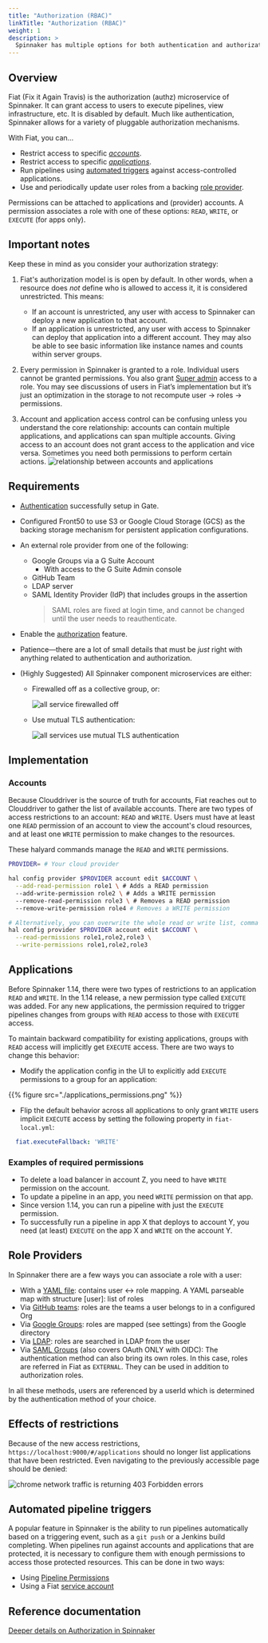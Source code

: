 ```yaml
---
title: "Authorization (RBAC)"
linkTitle: "Authorization (RBAC)"
weight: 1
description: >
  Spinnaker has multiple options for both authentication and authorization.
---
```


## Overview

Fiat (Fix it Again Travis) is the authorization (authz) microservice of Spinnaker. It can grant access to users 
to execute pipelines, view infrastructure, etc. It is disabled by default. Much like authentication, Spinnaker allows for a 
variety of pluggable authorization mechanisms. 

With Fiat, you can&hellip;

* Restrict access to specific [_accounts_](#accounts).
* Restrict access to specific [_applications_](#applications).
* Run pipelines using [automated triggers](#automated-pipeline-triggers) against access-controlled applications.
* Use and periodically update user roles from a backing [role provider](#role-providers).

Permissions can be attached to applications and (provider) accounts. A permission associates a role with one of these
 options: `READ`, `WRITE`, or `EXECUTE` (for apps only).
 
## Important notes

Keep these in mind as you consider your authorization strategy:

1) Fiat's authorization model is is open by default. In other words, when a resource does _not_ 
define who is allowed to access it, it is considered unrestricted.  This means:
   * If an account is unrestricted, any user with access to Spinnaker can deploy a new application
   to that account.
   * If an application is unrestricted, any user with access to Spinnaker can deploy that
   application into a different account. They may also be able to see basic information like
   instance names and counts within server groups.

1)  Every permission in Spinnaker is granted to a role. Individual users cannot be granted permissions. You also grant
 [Super admin](/docs/setup/security/admin/) access to a role. You may see discussions of users in Fiat’s implementation but
  it’s just an optimization in the storage to not recompute user → roles → permissions.

1)  Account and application access control can be confusing unless you understand the core
relationship: accounts can contain multiple applications, and applications can span multiple
accounts.  Giving access to an account does not grant access to the application and vice versa.  Sometimes you need 
both permissions to perform certain actions.
![relationship between accounts and applications](application-account-relationship.png)


## Requirements

* [Authentication](../authentication) successfully setup in Gate.

* Configured Front50 to use S3 or Google Cloud Storage (GCS) as the backing storage mechanism for
 persistent application configurations.

* An external role provider from one of the following:
    * Google Groups via a G Suite Account
        * With access to the G Suite Admin console
    * GitHub Team
    * LDAP server
    * SAML Identity Provider (IdP) that includes groups in the assertion
        > SAML roles are fixed at login time, and cannot be changed until the user needs to
        reauthenticate.

* Enable the [authorization](/reference/halyard/commands/#hal-config-security-authz-enable) feature.

* Patience&mdash;there are a lot of small details that must be _just_ right with anything related to
 authentication and authorization.

* (Highly Suggested) All Spinnaker component microservices are either:
    * Firewalled off as a collective group, or:

        ![all service firewalled off](fiat-firewall.png)

    * Use mutual TLS authentication:

        ![all services use mutual TLS authentication](fiat-mTLS.png)



## Implementation

### Accounts
 Because Clouddriver is the source of truth for accounts, Fiat reaches out to Clouddriver
to gather the list of available accounts. There are two types of access restrictions to an account: `READ` and 
`WRITE`. Users must have at least one `READ` permission of an account to view the account's cloud resources, and at 
least one `WRITE` permission to make changes to the resources.

These halyard commands manage the `READ` and `WRITE` permissions.

```bash
PROVIDER= # Your cloud provider

hal config provider $PROVIDER account edit $ACCOUNT \
  --add-read-permission role1 \ # Adds a READ permission
  --add-write-permission role2 \ # Adds a WRITE permission
  --remove-read-permission role3 \ # Removes a READ permission
  --remove-write-permission role4 # Removes a WRITE permission

# Alternatively, you can overwrite the whole read or write list, comma delimited.
hal config provider $PROVIDER account edit $ACCOUNT \
  --read-permissions role1,role2,role3 \
  --write-permissions role1,role2,role3
```

## Applications
Before Spinnaker 1.14, there were two types of restrictions to an application `READ` and `WRITE`.
In the 1.14 release, a new permission type called `EXECUTE` was added. For any new applications,
the permission required to trigger pipelines changes from groups with `READ` access to those with
`EXECUTE` access.

To maintain backward compatibility for existing applications, groups with `READ` access will implicitly
get `EXECUTE` access. There are two ways to change this behavior:

* Modify the application config in the UI to explicitly add `EXECUTE` permissions to a group for an application:

{{% figure src="./applications_permissions.png" %}}

* Flip the default behavior across all applications to only grant `WRITE` users implicit `EXECUTE` access by
setting the following property in `fiat-local.yml`:

```yml
  fiat.executeFallback: 'WRITE'
```

### Examples of required permissions

- To delete a load balancer in account Z, you need to have `WRITE` permission on the account.
- To update a pipeline in an app, you need `WRITE` permission on that app.
- Since version 1.14, you can run a pipeline with just the `EXECUTE` permission.
- To successfully run a pipeline in app X that deploys to account Y, you need (at least)  `EXECUTE` on the app X and
 `WRITE` on the account Y.

## Role Providers
In Spinnaker there are a few ways you can associate a role with a user:

- With a [YAML file](https://github.com/spinnaker/fiat/blob/master/fiat-file/src/test/resources/fiat-test-permissions.yml): contains user ↔ role mapping. A YAML parseable map with structure [user]: list of roles
- Via [GitHub teams](./github-teams/): roles are the teams a user belongs to in a configured Org
- Via [Google Groups](./google-groups/): roles are mapped (see settings) from the Google directory
- Via [LDAP](./ldap/): roles are searched in LDAP from the user
- Via [SAML Groups](./saml/) (also covers OAuth ONLY with OIDC): The authentication method can also bring its own roles. In this case, roles are referred
 in Fiat as `EXTERNAL`. They can be used in addition to authorization roles.
 
In all these methods, users are referenced by a userId which is determined by the authentication method of your choice.

## Effects of restrictions

Because of the new access restrictions, `https://localhost:9000/#/applications` should no longer
list applications that have been restricted. Even navigating to the previously accessible page
should be denied:

![chrome network traffic is returning 403 Forbidden errors](restricted-network-traffic.png)

## Automated pipeline triggers

A popular feature in Spinnaker is the ability to run pipelines automatically based on a
triggering event, such as a `git push` or a Jenkins build completing. When pipelines run against
accounts and applications that are protected, it is necessary to configure
them with enough permissions to access those protected resources. This can
be done in two ways:

* Using [Pipeline Permissions](./pipeline-permissions/)
* Using a Fiat [service account](./service-accounts/)

## Reference documentation
[Deeper details on Authorization in Spinnaker](/reference/architecture/authz_authn/authorization/)

